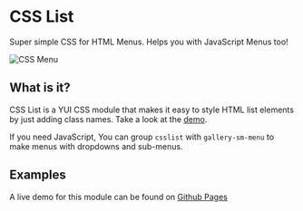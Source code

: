 CSS List
========

Super simple CSS for HTML Menus. Helps you with JavaScript Menus too!

![CSS Menu](http://f.cl.ly/items/1I2G1h373A0Q1Z3X0q2k/Screen%20Shot%202013-02-05%20at%201.38.05%20PM.png)


What is it?
-----------

CSS List is a YUI CSS module that makes it easy to 
style HTML list elements by just adding class names. Take a look at the [demo](http://tilomitra.github.com/csslist/).

If you need JavaScript, You can group `csslist` with `gallery-sm-menu` to make menus with dropdowns and sub-menus.


Examples
--------

A live demo for this module can be found on [Github Pages](http://tilomitra.github.com/csslist/)

